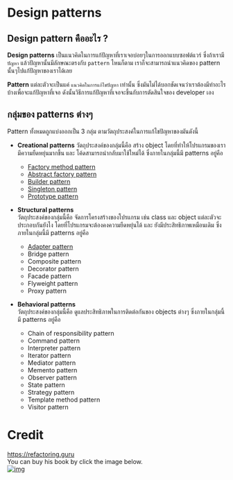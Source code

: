 # Design patterns

## Design pattern คืออะไร ?
**Design patterns** เป็นแนวคิดในการแก้ปัญหาที่เราเจอบ่อยๆในการออกแบบซอฟต์แวร์ ซึ่งถ้าเรามี `ปัญหา` แล้วปัญหานั้นมีลักษณะตรงกับ `pattern` ไหนก็ตาม เราก็จะสามารถนำแนวคิดของ pattern นั้นๆไปแก้ปัญหาของเราได้เลย  

**Pattern** แต่ละตัวจะเป็นแค่ `แนวคิดในการแก้ไขปัญหา` เท่านั้น ซึ่งมันไม่ได้บอกชัดเจนว่าเราต้องมีทำอะไรบ้างเพื่อจะแก้ปัญหาที่เจอ ดังนั้นวิธีการแก้ปัญหาที่เจอจะขึ้นกับการตัดสินใจของ developer เอง

## กลุ่มของ patterns ต่างๆ
Pattern ทั้งหมดถูกแบ่งออกเป็น 3 กลุ่ม ตามวัตถุประสงค์ในการแก้ไขปัญหาของมันดังนี้

* **Creational patterns** วัตถุประสงค์ของกลุ่มนี้คือ สร้าง object โดยที่ทำให้โปรแกรมของเรามีความยืดหยุ่นมากขึ้น และ โค้ดสามารถนำกลับมาใช้ใหม่ได้  ซึ่งภายในกลุ่มนี้มี patterns อยู่คือ
  * [Factory method pattern](FactoryMethod.md)
  * [Abstract factory pattern](AbstractFactory.md)
  * [Builder pattern](Builder.md)
  * [Singleton pattern](Singleton.md)
  * [Prototype pattern](Prototype.md)

* **Structural patterns**  
วัตถุประสงค์ของกลุ่มนี้คือ จัดการโครงสร้างของโปรแกรม เช่น class และ object แต่ละตัวจะประกอบกันยังไง โดยที่โปรแกรมจะต้องคงความยืดหยุ่นได้ และ ยังมีประสิทธิภาพเหมือนเดิม ซึ่งภายในกลุ่มนี้มี patterns อยู่คือ
  * [Adapter pattern](Adapter.md)
  * Bridge pattern
  * Composite pattern
  * Decorator pattern
  * Facade pattern
  * Flyweight pattern
  * Proxy pattern

* **Behavioral patterns**  
วัตถุประสงค์ของกลุ่มนี้คือ ดูแลประสิทธิภาพในการติดต่อกันของ objects ต่างๆ ซึ่งภายในกลุ่มนี้มี patterns อยู่คือ
  * Chain of responsibility pattern
  * Command pattern
  * Interpreter pattern
  * Iterator pattern
  * Mediator pattern
  * Memento pattern
  * Observer pattern
  * State pattern
  * Strategy pattern
  * Template method pattern
  * Visitor pattern

# Credit
https://refactoring.guru  
You can buy his book by click the image below.  
[![img](https://refactoring.guru/images/patterns/book/web-cover-en.png)](https://refactoring.guru/design-patterns/book#buy-now)  